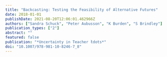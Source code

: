 ```yaml
---
title: "Backcasting: Testing the Feasibility of Alternative Futures"
date: 2018-01-01
publishDate: 2021-08-20T12:06:01.462966Z
authors: ["Sandra Schuck", "Peter Aubusson", "K Burden", "S Brindley"]
publication_types: ["2"]
abstract: ""
featured: false
publication: "*Uncertainty in Teacher łdots*"
doi: "10.1007/978-981-10-8246-7_8"
---
```


